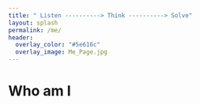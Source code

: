 ```yaml
---
title: " Listen ----------> Think ----------> Solve"
layout: splash
permalink: /me/
header:
  overlay_color: "#5e616c"
  overlay_image: Me_Page.jpg
---
```


# Who am I
